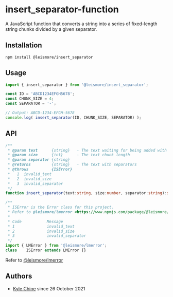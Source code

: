 # insert_separator-function

A JavaScript function that converts a string into a series of fixed-length string chunks divided by a given separator.

## Installation

`npm install @leismore/insert_separator`

## Usage

```typescript
import { insert_separator } from '@leismore/insert_separator';

const ID = 'ABCD1234EFGH5678';
const CHUNK_SIZE = 4;
const SEPARATOR = '-';

// Output: ABCD-1234-EFGH-5678
console.log( insert_separator(ID, CHUNK_SIZE, SEPARATOR) );
```

## API

```typescript
/**
 * @param text      {string}   - The text waiting for being added with separators
 * @param size      {int}      - The text chunk length
 * @param separator {string}
 * @returns         {string}   - The text with separators
 * @throws          {ISError}
 *   1  invalid_text
 *   2  invalid_size
 *   3  invalid_separator
 */
function insert_separator(text:string, size:number, separator:string):string
```

```typescript
/**
 * ISError is the Error class for this project.
 * Refer to @leismore/lmerror <https://www.npmjs.com/package/@leismore/lmerror>
 *
 * Code           Message
 * 1              invalid_text
 * 2              invalid_size
 * 3              invalid_separator
 */
import { LMError } from '@leismore/lmerror';
class    ISError extends LMError {}
```
Refer to [@leismore/lmerror](https://www.npmjs.com/package/@leismore/lmerror)

## Authors

* [Kyle Chine](https://www.kylechine.name) since 26 October 2021
